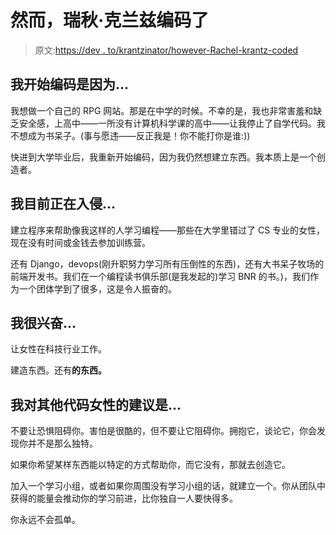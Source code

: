 # 然而，瑞秋·克兰兹编码了

> 原文:[https://dev . to/krantzinator/however-Rachel-krantz-coded](https://dev.to/krantzinator/nevertheless-rachel-krantz-coded)

## 我开始编码是因为...

我想做一个自己的 RPG 网站。那是在中学的时候。不幸的是，我也非常害羞和缺乏安全感，上高中——一所没有计算机科学课的高中——让我停止了自学代码。我不想成为书呆子。(事与愿违——反正我是！你不能打你是谁:))

快进到大学毕业后，我重新开始编码，因为我仍然想建立东西。我本质上是一个创造者。

## 我目前正在入侵...

建立程序来帮助像我这样的人学习编程——那些在大学里错过了 CS 专业的女性，现在没有时间或金钱去参加训练营。

还有 Django，devops(刚升职努力学习所有压倒性的东西)，还有大书呆子牧场的前端开发书。我们在一个编程读书俱乐部(是我发起的)学习 BNR 的书。)，我们作为一个团体学到了很多，这是令人振奋的。

## 我很兴奋...

让女性在科技行业工作。

建造东西。还有**的东西。**

## 我对其他代码女性的建议是...

不要让恐惧阻碍你。害怕是很酷的，但不要让它阻碍你。拥抱它，谈论它，你会发现你并不是那么独特。

如果你希望某样东西能以特定的方式帮助你，而它没有，那就去创造它。

加入一个学习小组，或者如果你周围没有学习小组的话，就建立一个。你从团队中获得的能量会推动你的学习前进，比你独自一人要快得多。

你永远不会孤单。